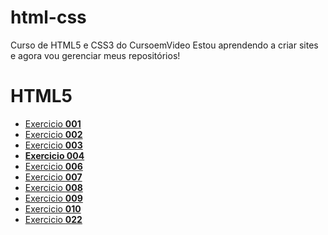 # html-css

Curso de HTML5 e CSS3 do CursoemVideo
Estou aprendendo a criar sites e agora vou gerenciar meus repositórios!

<h1>HTML5</h1>
<ul>
    <li><a href="https://henriquedeamorim.github.io/html-css/1.exercicios/001-ola-mundo/">Exercicio <b>001</b></a></li>
    <li><a href="https://henriquedeamorim.github.io/html-css/1.exercicios/002-paragrafo-e-quebra-de-linhas">Exercicio <b>002</b></a></li>
    <li><a href="https://henriquedeamorim.github.io/html-css/1.exercicios/003-imagens">Exercicio <b>003</b></a></li>
    <b>
    <li><a href="https://henriquedeamorim.github.io/html-css/1.exercicios/004-favicon">Exercicio 004</a></li>
    </b>
    <li><a href="https://henriquedeamorim.github.io/html-css/1.exercicios/006-hirarquia-de-titulos">Exercicio <b>006</b></a></li>
    <li><a href="https://henriquedeamorim.github.io/html-css/1.exercicios/007-principais-formatações">Exercicio <b>007</b></a></li>
    <li><a href="https://henriquedeamorim.github.io/html-css/1.exercicios/008-outras-formatações">Exercicio <b>008</b></a></li>
    <li><a href="https://henriquedeamorim.github.io/html-css/1.exercicios/009-listas">Exercicio <b>009</b></a></li>
    <li><a href="https://henriquedeamorim.github.io/html-css/1.exercicios/010-links-download/index.html">Exercicio <b>010</b></a></li>
    <li><a href="https://henriquedeamorim.github.io/html-css/1.exercicios/022-imagens-de-fundo/fundo001.html">Exercicio <b>022</b></a></li>
    </ul>
